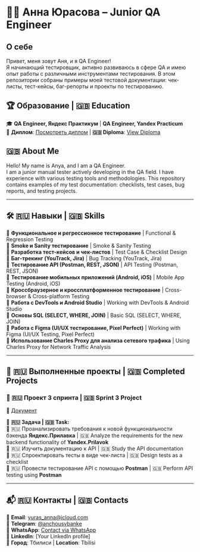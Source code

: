 # 👩‍💻 Анна Юрасова – Junior QA Engineer  

##  О себе  
Привет, меня зовут Аня, и я QA Engineer!  
Я начинающий тестировщик, активно развиваюсь в сфере QA и имею опыт работы с различными инструментами тестирования. В этом репозитории собраны примеры моей тестовой документации: чек-листы, тест-кейсы, баг-репорты и проекты по тестированию.  

## 🏆 Образование | 🇬🇧 Education  
🎓 **QA Engineer, Яндекс Практикум** | **QA Engineer, Yandex Practicum**  
📜 **Диплом**: [Посмотреть диплом](https://drive.google.com/file/d/1aN_t6cEysTzQBlkIpn3kaZYcxLXNAAyj/view?usp=sharing) | **🇬🇧 Diploma**: [View Diploma](https://drive.google.com/file/d/1K_K7CoRBeGyc230Agiaa8NMUT4LLVq5k/view?usp=sharing)


## 🇬🇧 About Me  
Hello! My name is Anya, and I am a QA Engineer.  
I am a junior manual tester actively developing in the QA field. I have experience with various testing tools and methodologies. This repository contains examples of my test documentation: checklists, test cases, bug reports, and testing projects.  

---

## 🛠️ 🇷🇺 Навыки | 🇬🇧 Skills  
🔹 **Функциональное и регрессионное тестирование** | Functional & Regression Testing  
🔹 **Smoke и Sanity тестирование** | Smoke & Sanity Testing  
🔹 **Разработка тест-кейсов и чек-листов** | Test Case & Checklist Design  
🔹 **Баг-трекинг (YouTrack, Jira)** | Bug Tracking (YouTrack, Jira)  
🔹 **Тестирование API (Postman, REST, JSON)** | API Testing (Postman, REST, JSON)  
🔹 **Тестирование мобильных приложений (Android, iOS)** | Mobile App Testing (Android, iOS)  
🔹 **Кроссбраузерное и кроссплатформенное тестирование** | Cross-browser & Cross-platform Testing  
🔹 **Работа с DevTools и Android Studio** | Working with DevTools & Android Studio  
🔹 **Основы SQL (SELECT, WHERE, JOIN)** | Basic SQL (SELECT, WHERE, JOIN)  
🔹 **Работа с Figma (UI/UX тестирование, Pixel Perfect)** | Working with Figma (UI/UX Testing, Pixel Perfect)  
🔹 **Использование Charles Proxy для анализа сетевого трафика** | Using Charles Proxy for Network Traffic Analysis  

---

## 📂 🇷🇺 Выполненные проекты | 🇬🇧 Completed Projects  

### 📌 🇷🇺 Проект 3 спринта | 🇬🇧 Sprint 3 Project  
📄 [Документ](https://docs.google.com/spreadsheets/d/1Qvj-tATCM_IsRaklzoKbwEPdpwmFvO-3bIjmXtSM9qs/edit?usp=sharing)  

📌 **🇷🇺 Задача | 🇬🇧 Task:**  
🔹 🇷🇺 Проанализировать требования к новой функциональности бэкенда **Яндекс.Прилавка** | 🇬🇧 Analyze the requirements for the new backend functionality of **Yandex.Prilavok**  
🔹 🇷🇺 Изучить документацию к API | 🇬🇧 Study the API documentation  
🔹 🇷🇺 Спроектировать тесты в виде чек-листа | 🇬🇧 Design tests as a checklist  
🔹 🇷🇺 Провести тестирование API с помощью **Postman** | 🇬🇧 Perform API testing using **Postman**  

---

## 📬 🇷🇺 Контакты | 🇬🇧 Contacts  
📧 **Email**: [yuras_anna@icloud.com](mailto:yuras_anna@icloud.com)  
📱 **Telegram**: [@anchousvbanke](https://t.me/anchousvbanke)  
📱 **WhatsApp**: [Contact via WhatsApp](https://wa.me/79107625948)  
💼 **LinkedIn**: [Your LinkedIn profile]  
📍 **Город**: Тбилиси | **Location**: Tbilisi  

